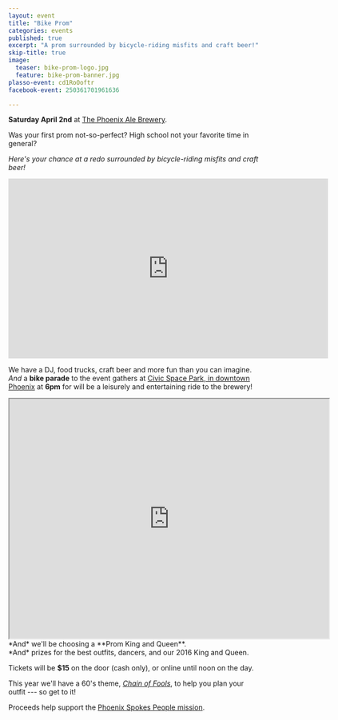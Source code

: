 ```yaml
---
layout: event
title: "Bike Prom"
categories: events
published: true
excerpt: "A prom surrounded by bicycle-riding misfits and craft beer!"
skip-title: true
image:
  teaser: bike-prom-logo.jpg
  feature: bike-prom-banner.jpg
plasso-event: cd1RoOoftr
facebook-event: 250361701961636

---
```


**Saturday April 2nd** at [The Phoenix Ale Brewery](http://phoenixale.com/).

Was your first prom not-so-perfect?
High school not your favorite time in general?

*Here's your chance at a redo surrounded by bicycle-riding misfits and craft beer!*

<style scoped>
.hide-phone {
    display: default;
}
@media (max-width: 640px) {
    .hide-phone {
        display: none;
    }
}

.show-phone {
    display: none;
}
@media (max-width: 640px) {
    .show-phone {
        display: block;
    }
}
</style>

<div class="hide-phone">
<iframe width="640" height="360" style="border-width: 0" src="https://interactive.tegna-media.com/video/embed/embed.html?dfpposition=Video_prestream_external&id=2089945&title=Bike%20Prom&site=75&station=az-phoenix-KPNX-B3318&api=prod&playerid=6918249996581&dfpid=32805352">
</iframe>
</div>

<div class="show-phone">
<!-- LightWidget WIDGET --><script src="//lightwidget.com/widgets/lightwidget.js"></script><iframe src="//lightwidget.com/widgets/894ed7363f7e53f6aafc9e0cb9f0a9e2.html" id="lightwidget_894ed7363f" name="lightwidget_894ed7363f"  scrolling="no" allowtransparency="true" class="lightwidget-widget" style="width: 100%; border: 0; overflow: hidden;"></iframe>
</div>

We have a DJ, food trucks, craft beer and more fun than you can imagine.
<br>
*And* a **bike parade** to the event gathers at [Civic Space Park, in downtown Phoenix](https://goo.gl/maps/yLyc4PMKCjr) at **6pm** for will be a leisurely and entertaining ride to the brewery!

<iframe src="https://www.google.com/maps/d/u/1/embed?mid=zYlnJARCBuXA.kmaAa5ysfwi4" width="640" height="480"></iframe>

<br>
*And* we'll be choosing a **Prom King and Queen**.
<br>
*And* prizes for the best outfits, dancers, and our 2016 King and Queen.

Tickets will be **$15** on the door (cash only), or online until noon on the day. 
<br>

This year we'll have a 60's theme, *[Chain of Fools](https://youtu.be/tHeqFxHSVfA)*, to help you plan your outfit --- so get to it!

Proceeds help support the [Phoenix Spokes People mission](/about).

